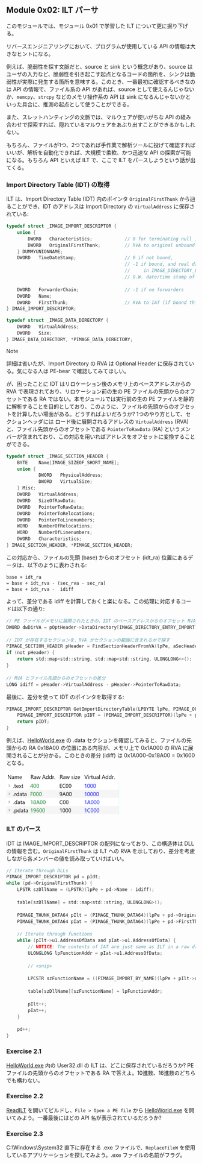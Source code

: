 ## Module 0x02: ILT パーサ
このモジュールでは、モジュール 0x01 で学習した ILT について更に掘り下げる。

リバースエンジニアリングにおいて、プログラムが使用している API の情報は大きなヒントになる。

例えば、脆弱性を探す文脈だと、source と sink という概念があり、source はユーザの入力など、脆弱性を引き起こす起点となるコードの箇所を、シンクは脆弱性が実際に発生する箇所を意味する。このとき、一番最初に確認するべきなのは API の情報で、ファイル系の API があれば、source として使えるんじゃないか、`memcpy`、`strcpy` などのメモリ操作系の API は sink になるんじゃないかといった具合に、推測の起点として使うことができる。

また、スレットハンティングの文脈では、マルウェアが使いがちな API の組み合わせで探索すれば、隠れているマルウェアをあぶり出すことができるかもしれない。

もちろん、ファイルが1つ、2つであれば手作業で解析ツールに投げて確認すればいいが、解析を自動化できれば、大規模で柔軟、かつ迅速な API の探索が可能になる。もちろん API といえば ILT で、ここで ILT をパースしようという話が出てくる。

### Import Directory Table (IDT) の取得
ILT は、Import Directory Table (IDT) 内のポインタ `OriginalFirstThunk` から辿ることができ、IDT のアドレスは Import Directory の `VirtualAddress` に保存されている:

```c
typedef struct _IMAGE_IMPORT_DESCRIPTOR {
    union {
        DWORD   Characteristics;            // 0 for terminating null import descriptor
        DWORD   OriginalFirstThunk;         // RVA to original unbound IAT (PIMAGE_THUNK_DATA)
    } DUMMYUNIONNAME;
    DWORD   TimeDateStamp;                  // 0 if not bound,
                                            // -1 if bound, and real date\time stamp
                                            //     in IMAGE_DIRECTORY_ENTRY_BOUND_IMPORT (new BIND)
                                            // O.W. date/time stamp of DLL bound to (Old BIND)

    DWORD   ForwarderChain;                 // -1 if no forwarders
    DWORD   Name;
    DWORD   FirstThunk;                     // RVA to IAT (if bound this IAT has actual addresses)
} IMAGE_IMPORT_DESCRIPTOR;
```

```c
typedef struct _IMAGE_DATA_DIRECTORY {
    DWORD   VirtualAddress;
    DWORD   Size;
} IMAGE_DATA_DIRECTORY, *PIMAGE_DATA_DIRECTORY;
```

> [!NOTE]
> 詳細は省いたが、Import Directory の RVA は Optional Header に保存されている。気になる人は PE-bear で確認してみてほしい。

が、困ったことに IDT はリロケーション後のメモリ上のベースアドレスからの RVA で表現されており、リロケーション前の生の PE ファイルの先頭からのオフセットである RA ではない。本モジュールでは実行前の生の PE ファイルを静的に解析することを目的としており、このように、ファイルの先頭からのオフセットを計算したい場面がある。どうすればよいだろうか? 1つのやり方として、セクションヘッダには ロード後に展開されるアドレスの `VirtualAddress` (RVA) と、ファイル先頭からのオフセットである `PointerToRawData` (RA) というメンバーが含まれており、この対応を用いればアドレスをオフセットに変換することができる。

```c
typedef struct _IMAGE_SECTION_HEADER {
    BYTE    Name[IMAGE_SIZEOF_SHORT_NAME];
    union {
            DWORD   PhysicalAddress;
            DWORD   VirtualSize;
    } Misc;
    DWORD   VirtualAddress;
    DWORD   SizeOfRawData;
    DWORD   PointerToRawData;
    DWORD   PointerToRelocations;
    DWORD   PointerToLinenumbers;
    WORD    NumberOfRelocations;
    WORD    NumberOfLinenumbers;
    DWORD   Characteristics;
} IMAGE_SECTION_HEADER, *PIMAGE_SECTION_HEADER;
```

この対応から、ファイルの先頭 (base) からのオフセット (idt_ra) 位置にあるデータは、以下のように表わされる:

```
base + idt_ra
= base + idt_rva - (sec_rva - sec_ra)
= base + idt_rva -  idiff
```

よって、差分である idiff を計算しておくと楽になる。この処理に対応するコードは以下の通り:

```c
// PE ファイルがメモリに展開されたときの、IDT のベースアドレスからのオフセット RVA
DWORD dwDirVA = pOptHeader->DataDirectory[IMAGE_DIRECTORY_ENTRY_IMPORT].VirtualAddress;

// IDT が存在するセクションを、RVA がセクションの範囲に含まれるかで探す
PIMAGE_SECTION_HEADER pHeader = FindSectionHeaderFromVA(lpPe, aSecHeaders, dwDirVA);
if (not pHeader) {
    return std::map<std::string, std::map<std::string, ULONGLONG>>();
}

// RVA とファイル先頭からのオフセットの差分
LONG idiff = pHeader->VirtualAddress - pHeader->PointerToRawData;
```

最後に、差分を使って IDT のポインタを取得する:

```c
PIMAGE_IMPORT_DESCRIPTOR GetImportDirectoryTable(LPBYTE lpPe, PIMAGE_OPTIONAL_HEADER64 pOptHeader, LONG idiff = 0) {
    PIMAGE_IMPORT_DESCRIPTOR pIDT = (PIMAGE_IMPORT_DESCRIPTOR)(lpPe + pOptHeader->DataDirectory[IMAGE_DIRECTORY_ENTRY_IMPORT].VirtualAddress - idiff);
    return pIDT;
}
```

例えば、[HelloWorld.exe](./HelloWorld.exe) の .data セクションを確認してみると、ファイルの先頭からの RA 0x18A00 の位置にある内容が、メモリ上で 0x1A000 の RVA に展開されることが分かる。このときの差分 (idiff) は 0x1A000-0x18A00 = 0x1600 となる。

<img src="./assets/img_0x0201.png" width="300">

### ILT のパース
IDT は IMAGE_IMPORT_DESCRIPTOR の配列になっており、この構造体は DLL の情報を含む。`OriginalFirstThunk` は ILT への RVA を示しており、差分を考慮しながら各メンバーの値を読み取っていけばいい。

```c
// Iterate through DLLs
PIMAGE_IMPORT_DESCRIPTOR pd = pIdt;
while (pd->OriginalFirstThunk) {
    LPSTR szDllName = (LPSTR)(lpPe + pd->Name - idiff);

    table[szDllName] = std::map<std::string, ULONGLONG>();

    PIMAGE_THUNK_DATA64 pIlt = (PIMAGE_THUNK_DATA64)(lpPe + pd->OriginalFirstThunk - idiff);
    PIMAGE_THUNK_DATA64 pIat = (PIMAGE_THUNK_DATA64)(lpPe + pd->FirstThunk - idiff);

    // Iterate through functions
    while (pIlt->u1.AddressOfData and pIat->u1.AddressOfData) {
        // NOTICE: The contents of IAT are just same as ILT in a raw data
        ULONGLONG lpFunctionAddr = pIat->u1.AddressOfData;

        // <snip>

        LPCSTR szFunctionName = ((PIMAGE_IMPORT_BY_NAME)(lpPe + pIlt->u1.AddressOfData - idiff))->Name;

        table[szDllName][szFunctionName] = lpFunctionAddr;

        pIlt++;
        pIat++;
    }

    pd++;
}
```

### Exercise 2.1
[HelloWorld.exe](./HelloWorld.exe) 内の User32.dll の ILT は、どこに保存されているだろうか? PE ファイルの先頭からのオフセットである RA で答えよ。10進数、16進数のどちらでも構わない。

### Exercise 2.2
[ReadILT](./ReadILT/) を開いてビルドし、`File > Open a PE file` から [HelloWorld.exe](./HelloWorld.exe) を開いてみよう。一番最後にはどの API 名が表示されているだろうか?

### Exercise 2.3
C:\Windows\System32 直下に存在する .exe ファイルで、`ReplaceFileW` を使用しているアプリケーションを探してみよう。.exe ファイルの名前がフラグ。
